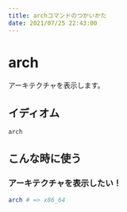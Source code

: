```yaml
---
title: archコマンドのつかいかた
date: 2021/07/25 22:43:00
---
```


# arch

アーキテクチャを表示します。

## イディオム

```
arch
```

## こんな時に使う

### アーキテクチャを表示したい！

```sh
arch # => x86_64
```

